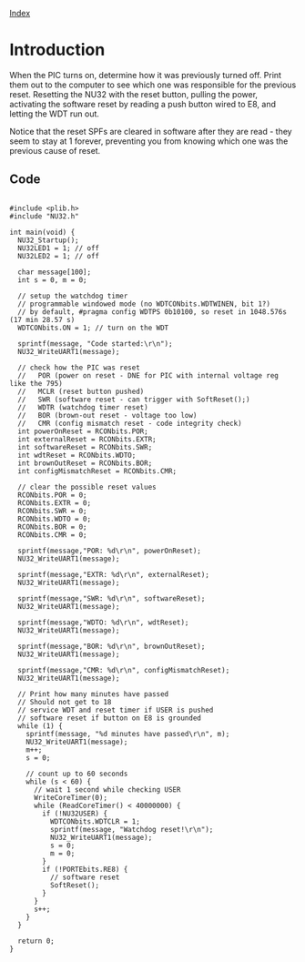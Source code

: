 [Index](Index.md)

# Introduction #

When the PIC turns on, determine how it was previously turned off. Print them out to the computer to see which one was responsible for the previous reset. Resetting the NU32 with the reset button, pulling the power, activating the software reset by reading a push button wired to E8, and letting the WDT run out.

Notice that the reset SPFs are cleared in software after they are read - they seem to stay at 1 forever, preventing you from knowing which one was the previous cause of reset.

## Code ##

```

#include <plib.h>
#include "NU32.h"

int main(void) {
  NU32_Startup();
  NU32LED1 = 1; // off
  NU32LED2 = 1; // off

  char message[100];
  int s = 0, m = 0;

  // setup the watchdog timer
  // programmable windowed mode (no WDTCONbits.WDTWINEN, bit 1?)
  // by default, #pragma config WDTPS 0b10100, so reset in 1048.576s (17 min 28.57 s)
  WDTCONbits.ON = 1; // turn on the WDT

  sprintf(message, "Code started:\r\n");
  NU32_WriteUART1(message);

  // check how the PIC was reset
  //   POR (power on reset - DNE for PIC with internal voltage reg like the 795)
  //   MCLR (reset button pushed)
  //   SWR (software reset - can trigger with SoftReset();)
  //   WDTR (watchdog timer reset)
  //   BOR (brown-out reset - voltage too low)
  //   CMR (config mismatch reset - code integrity check)
  int powerOnReset = RCONbits.POR;
  int externalReset = RCONbits.EXTR;
  int softwareReset = RCONbits.SWR;
  int wdtReset = RCONbits.WDTO;
  int brownOutReset = RCONbits.BOR;
  int configMismatchReset = RCONbits.CMR;

  // clear the possible reset values
  RCONbits.POR = 0;
  RCONbits.EXTR = 0;
  RCONbits.SWR = 0;
  RCONbits.WDTO = 0;
  RCONbits.BOR = 0;
  RCONbits.CMR = 0;

  sprintf(message,"POR: %d\r\n", powerOnReset);
  NU32_WriteUART1(message);

  sprintf(message,"EXTR: %d\r\n", externalReset);
  NU32_WriteUART1(message);

  sprintf(message,"SWR: %d\r\n", softwareReset);
  NU32_WriteUART1(message);

  sprintf(message,"WDTO: %d\r\n", wdtReset);
  NU32_WriteUART1(message);

  sprintf(message,"BOR: %d\r\n", brownOutReset);
  NU32_WriteUART1(message);

  sprintf(message,"CMR: %d\r\n", configMismatchReset);
  NU32_WriteUART1(message);

  // Print how many minutes have passed
  // Should not get to 18
  // service WDT and reset timer if USER is pushed
  // software reset if button on E8 is grounded
  while (1) {
    sprintf(message, "%d minutes have passed\r\n", m);
    NU32_WriteUART1(message);
    m++;
    s = 0;

    // count up to 60 seconds
    while (s < 60) {
      // wait 1 second while checking USER
      WriteCoreTimer(0);
      while (ReadCoreTimer() < 40000000) {
        if (!NU32USER) {
          WDTCONbits.WDTCLR = 1;
          sprintf(message, "Watchdog reset!\r\n");
          NU32_WriteUART1(message);
          s = 0;
          m = 0;
        }
        if (!PORTEbits.RE8) {
          // software reset
          SoftReset();
        }
      }
      s++;
    }
  }

  return 0;
}

```
